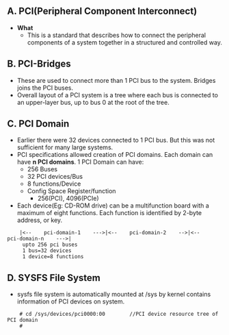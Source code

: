 ## A. PCI(Peripheral Component Interconnect)
- **What**
  - This is a standard that describes how to connect the peripheral components of a system together in a structured and controlled way.
  
## B. PCI-Bridges
- These are used to connect more than 1 PCI bus to the system. Bridges joins the PCI buses.
 - Overall layout of a PCI system is a tree where each bus is connected to an upper-layer bus, up to bus 0 at the root of the tree.

## C. PCI Domain
- Earlier there were 32 devices connected to 1 PCI bus. But this was not sufficient for many large systems. 
- PCI specifications allowed creation of PCI domains. Each domain can have **n PCI domains**. 1 PCI Domain can have:
	- 256 Buses
	- 32 PCI devices/Bus
	- 8 functions/Device
	- Config Space Register/function
 		- 256(PCI), 4096(PCIe)
- Each device(Eg: CD-ROM drive) can be a multifunction board with a maximum of eight functions. Each function is identified by 2-byte address, or key.
```
	|<--    pci-domain-1    --->|<--    pci-domain-2    -->|<--    pci-domain-n    --->|
	 upto 256 pci buses
	 1 bus=32 devices
	 1 device=8 functions
```

## D. SYSFS File System
- sysfs file system is automatically mounted at /sys by kernel contains information of PCI devices on system.
```
    # cd /sys/devices/pci0000:00        //PCI device resource tree of PCI domain 
    #
```    
